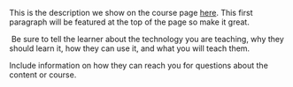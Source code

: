 This is the description we show on the course page [here](https://lab.github.com/budge1/printing-trasfer-sow-clothing). This first paragraph will be featured at the top of the page so make it great.
​

​
Be sure to tell the learner about the technology you are teaching, why they should learn it, how they can use it, and what you will teach them.
​


Include information on how they can reach you for questions about the content or course. 